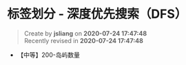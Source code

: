 标签划分 - 深度优先搜索（DFS）
===

> Create by **jsliang** on **2020-07-24 17:47:48**  
> Recently revised in **2020-07-24 17:47:48**  

* 【中等】200-岛屿数量